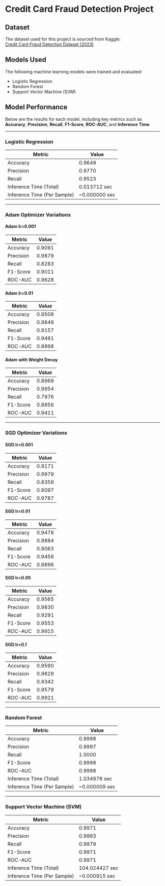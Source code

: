# Credit Card Fraud Detection Project

## Dataset
The dataset used for this project is sourced from Kaggle:  
[Credit Card Fraud Detection Dataset (2023)](https://www.kaggle.com/datasets/nelgiriyewithana/credit-card-fraud-detection-dataset-2023/data)

## Models Used
The following machine learning models were trained and evaluated:
- Logistic Regression
- Random Forest
- Support Vector Machine (SVM)

## Model Performance

Below are the results for each model, including key metrics such as **Accuracy**, **Precision**, **Recall**, **F1-Score**, **ROC-AUC**, and **Inference Time**.

---

### Logistic Regression
| Metric                  | Value          |
|-------------------------|----------------|
| Accuracy                | 0.9649         |
| Precision               | 0.9770         |
| Recall                  | 0.9523         |
| Inference Time (Total)  | 0.013712 sec   |
| Inference Time (Per Sample) | ~0.000000 sec |

---

### Adam Optimizer Variations

#### Adam lr=0.001
| Metric       | Value   |
|--------------|---------|
| Accuracy     | 0.9091  |
| Precision    | 0.9879  |
| Recall       | 0.8283  |
| F1-Score     | 0.9011  |
| ROC-AUC      | 0.9628  |

#### Adam lr=0.01
| Metric       | Value   |
|--------------|---------|
| Accuracy     | 0.9508  |
| Precision    | 0.9849  |
| Recall       | 0.9157  |
| F1-Score     | 0.9491  |
| ROC-AUC      | 0.9898  |

#### Adam with Weight Decay
| Metric       | Value   |
|--------------|---------|
| Accuracy     | 0.8969  |
| Precision    | 0.9954  |
| Recall       | 0.7976  |
| F1-Score     | 0.8856  |
| ROC-AUC      | 0.9411  |

---

### SGD Optimizer Variations

#### SGD lr=0.001
| Metric       | Value   |
|--------------|---------|
| Accuracy     | 0.9171  |
| Precision    | 0.9979  |
| Recall       | 0.8359  |
| F1-Score     | 0.9097  |
| ROC-AUC      | 0.9787  |

#### SGD lr=0.01
| Metric       | Value   |
|--------------|---------|
| Accuracy     | 0.9478  |
| Precision    | 0.9884  |
| Recall       | 0.9063  |
| F1-Score     | 0.9456  |
| ROC-AUC      | 0.9896  |

#### SGD lr=0.05
| Metric       | Value   |
|--------------|---------|
| Accuracy     | 0.9565  |
| Precision    | 0.9830  |
| Recall       | 0.9291  |
| F1-Score     | 0.9553  |
| ROC-AUC      | 0.9915  |

#### SGD lr=0.1
| Metric       | Value   |
|--------------|---------|
| Accuracy     | 0.9590  |
| Precision    | 0.9829  |
| Recall       | 0.9342  |
| F1-Score     | 0.9579  |
| ROC-AUC      | 0.9921  |

---

### Random Forest
| Metric                  | Value          |
|-------------------------|----------------|
| Accuracy                | 0.9998         |
| Precision               | 0.9997         |
| Recall                  | 1.0000         |
| F1-Score                | 0.9998         |
| ROC-AUC                 | 0.9998         |
| Inference Time (Total)  | 1.034978 sec   |
| Inference Time (Per Sample) | ~0.000009 sec |

---

### Support Vector Machine (SVM)
| Metric                  | Value             |
|-------------------------|-------------------|
| Accuracy                | 0.9971            |
| Precision               | 0.9963            |
| Recall                  | 0.9979            |
| F1-Score                | 0.9971            |
| ROC-AUC                 | 0.9971            |
| Inference Time (Total)  | 104.024427 sec    |
| Inference Time (Per Sample) | ~0.000915 sec |
